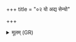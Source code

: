 +++
title = "०२ यो अद्य सेन्यो"

+++
<details><summary>मूलम् (GR)</summary>

यो अद्य सेन्यो वधो  
जिघांसन् न उदीरते ।  
इन्द्रस्य तत्र बाहू  
समन्तं परि दध्महे ॥
</details>